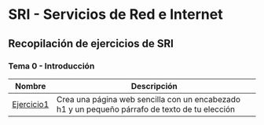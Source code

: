 # SRI - Servicios de Red e Internet
## Recopilación de ejercicios de SRI

### Tema 0 - Introducción

Nombre | Descripción
-------|---------
[Ejercicio1](/tema0/ejercicio5-1.md) | Crea una página web sencilla con un encabezado h1 y un pequeño párrafo de texto de tu elección

